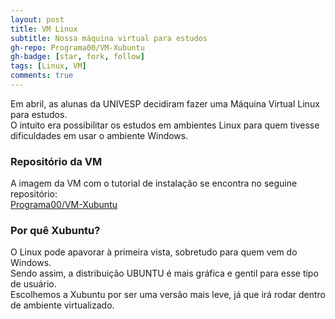 ```yaml
---
layout: post
title: VM Linux
subtitle: Nossa máquina virtual para estudos
gh-repo: Programa00/VM-Xubuntu
gh-badge: [star, fork, follow]
tags: [Linux, VM]
comments: true
---
```

Em abril, as alunas da UNIVESP decidiram fazer uma Máquina Virtual Linux para estudos.  
O intuito era possibilitar os estudos em ambientes Linux para quem tivesse dificuldades em usar o ambiente Windows.

### Repositório da VM
A imagem da VM com o tutorial de instalação se encontra no seguine repositório:  
[Programa00/VM-Xubuntu](https://github.com/Programa00/VM-Xubuntu)

### Por quê Xubuntu?
O Linux pode apavorar à primeira vista, sobretudo para quem vem do Windows.  
Sendo assim, a distribuição UBUNTU é mais gráfica e gentil para esse tipo de usuário.  
Escolhemos a Xubuntu por ser uma versão mais leve, já que irá rodar dentro de ambiente virtualizado.
